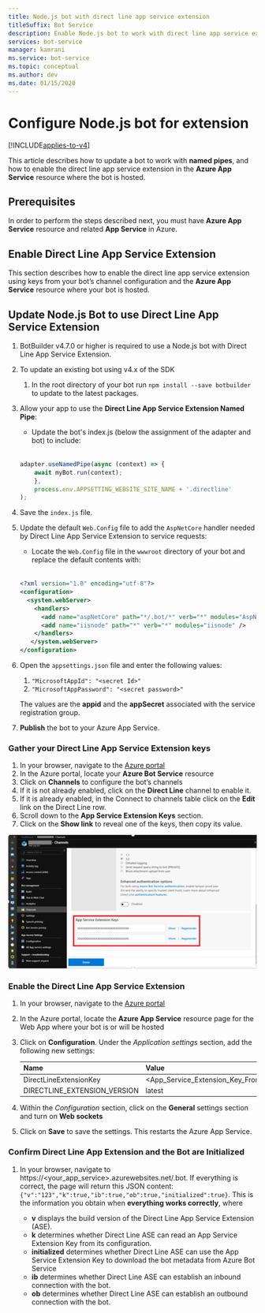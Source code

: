 ```yaml
---
title: Node.js bot with direct line app service extension
titleSuffix: Bot Service
description: Enable Node.js bot to work with direct line app service extension
services: bot-service
manager: kamrani
ms.service: bot-service
ms.topic: conceptual
ms.author: dev 
ms.date: 01/15/2020
---
```


# Configure Node.js bot for extension

[!INCLUDE[applies-to-v4](includes/applies-to.md)]

This article describes how to update a bot to work with **named pipes**, and how to enable the direct line app service extension in the **Azure App Service** resource where the bot is hosted.  

## Prerequisites

In order to perform the steps described next, you must have **Azure App Service** resource and related **App Service** in Azure.

## Enable Direct Line App Service Extension

This section describes how to enable the direct line app service extension using keys from your bot’s channel configuration and the **Azure App Service** resource where your bot is hosted.

## Update Node.js Bot to use Direct Line App Service Extension

1. BotBuilder v4.7.0 or higher is required to use a Node.js bot with Direct Line App Service Extension.
1. To update an existing bot using v4.x of the SDK
    1. In the root directory of your bot run `npm install --save botbuilder` to update to the latest packages.
1. Allow your app to use the **Direct Line App Service Extension Named Pipe**:
    - Update the bot's index.js (below the assignment of the adapter and bot) to include:
    
    ```Node.js
    
    adapter.useNamedPipe(async (context) => {
        await myBot.run(context);
        },
        process.env.APPSETTING_WEBSITE_SITE_NAME + '.directline'
    );
    ```   

1. Save the `index.js` file.
1. Update the default `Web.Config` file to add the `AspNetCore` handler needed by Direct Line App Service Extension to service requests:
    - Locate the `Web.Config` file in the `wwwroot` directory of your bot and replace the default contents with:
    
    ```XML
    
    <?xml version="1.0" encoding="utf-8"?>
    <configuration>
      <system.webServer>
        <handlers>      
          <add name="aspNetCore" path="*/.bot/*" verb="*" modules="AspNetCoreModule" resourceType="Unspecified" />
          <add name="iisnode" path="*" verb="*" modules="iisnode" />
        </handlers>
       </system.webServer>
    </configuration>
    ```
    
1. Open the `appsettings.json` file and enter the following values:
    1. `"MicrosoftAppId": "<secret Id>"`
    1. `"MicrosoftAppPassword": "<secret password>"`

    The values are the **appid** and the **appSecret** associated with the service registration group.

1. **Publish** the bot to your Azure App Service.

### Gather your Direct Line App Service Extension keys

1. In your browser, navigate to the [Azure portal](https://portal.azure.com/)
1. In the Azure portal, locate your **Azure Bot Service** resource
1. Click on **Channels** to configure the bot’s channels
1. If it is not already enabled, click on the **Direct Line** channel to enable it. 
1. If it is already enabled, in the Connect to channels table click on the **Edit** link on the Direct Line row.
1. Scroll down to the **App Service Extension Keys** section. 
1. Click on the **Show link** to reveal one of the keys, then copy its value.

![App service extension keys](./media/channels/direct-line-extension-extension-keys.png)

### Enable the Direct Line App Service Extension

1. In your browser, navigate to the [Azure portal](https://portal.azure.com/)
1. In the Azure portal, locate the **Azure App Service** resource page for the Web App where your bot is or will be hosted
1. Click on **Configuration**. Under the *Application settings* section, add the following new settings:

    |Name|Value|
    |---|---|
    |DirectLineExtensionKey|<App_Service_Extension_Key_From_Section_1>|
    |DIRECTLINE_EXTENSION_VERSION|latest|

1. Within the *Configuration* section, click on the **General** settings section and turn on **Web sockets**
1. Click on **Save** to save the settings. This restarts the Azure App Service.

### Confirm Direct Line App Extension and the Bot are Initialized

1. In your browser, navigate to https://<your_app_service>.azurewebsites.net/.bot. 
If everything is correct, the page will return this JSON content: `{"v":"123","k":true,"ib":true,"ob":true,"initialized":true}`. This is the information you obtain when **everything works correctly**, where

    - **v** displays the build version of the Direct Line App Service Extension (ASE).
    - **k** determines whether Direct Line ASE can read an App Service Extension Key from its configuration. 
    - **initialized** determines whether Direct Line ASE can use the App Service Extension Key to download the bot metadata from Azure Bot Service
    - **ib** determines whether Direct Line ASE can establish an inbound connection with the bot.
    - **ob** determines whether Direct Line ASE can establish an outbound connection with the bot. 
